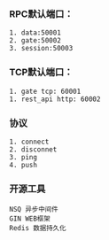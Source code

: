 
### RPC默认端口：

	1. data:50001
	2. gate:50002
	3. session:50003

### TCP默认端口：

	1. gate tcp: 60001
	1. rest_api http: 60002

### 协议

	1. connect
	2. disconnet
	3. ping
	4. push

### 开源工具

	NSQ 异步中间件
	GIN WEB框架
	Redis 数据持久化


